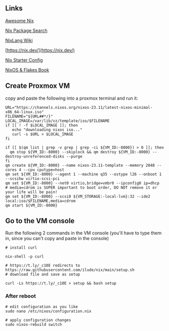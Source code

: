 ## Links
[Awesome Nix](https://github.com/nix-community/awesome-nix)

[Nix Package Search](https://search.nixos.org/packages)

[NixLang Wiki](https://nixlang.wiki/)

[https://nix.dev/](https://nix.dev/)

[Nix Starter Config](https://github.com/Misterio77/nix-starter-configs)

[NixOS & Flakes Book](https://nixos-and-flakes.thiscute.world/introduction/)


## Create Proxmox VM
copy and paste the following into a proxmox terminal and run it:

```
URL="https://channels.nixos.org/nixos-23.11/latest-nixos-minimal-x86_64-linux.iso"
FILENAME="${URL##*/}"
LOCAL_IMAGE=/var/lib/vz/template/iso/$FILENAME
if [[ ! -f $LOCAL_IMAGE ]]; then 
   echo "downloading nixos iso..."
   curl -s $URL > $LOCAL_IMAGE
fi

if [[ $(qm list | grep -v grep | grep -ci ${VM_ID:-8000}) > 0 ]]; then
  qm stop ${VM_ID:-8000} --skiplock && qm destroy ${VM_ID:-8000} --destroy-unreferenced-disks --purge
fi
qm create ${VM_ID:-8000} --name nixos-23.11-template --memory 2048 --cores 4 --cpu cputype=host
qm set ${VM_ID:-8000} --agent 1 --machine q35 --ostype l26 --onboot 1 --scsihw virtio-scsi-pci 
qm set ${VM_ID:-8000} --net0 virtio,bridge=vmbr0 --ipconfig0 ip=dhcp
# media=cdrom is SUPER important to boot order, DO NOT remove it or your life will be pain!
qm set ${VM_ID:-8000} --scsi0 ${VM_STORAGE:-local-lvm}:32 --ide2 local:iso/$FILENAME,media=cdrom 
qm start ${VM_ID:-8000}

```

## Go to the VM console
Run the following 2 commands in the VM console (you'll have to type them in, since you can't copy and paste in the console)
```
# install curl

nix-shell -p curl

# https://t.ly/_c10E redirects to https://raw.githubusercontent.com/ilude/nix/main/setup.sh
# download file and save as setup

curl -Ls https://t.ly/_c10E > setup && bash setup

```

### After reboot
```
# edit configuration as you like
sudo nano /etc/nixos/configuration.nix

# apply configuration changes
sudo nixos-rebuild switch
```


